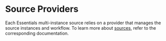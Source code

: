 # Source Providers

Each Essentials multi-instance source relies on a provider that manages the source instances and workflow. To learn more about [sources](./), refer to the corresponding documentation.

<!--@include: ./_partials/provider-airtable.md-->
<!--@include: ./_partials/provider-cloudflare-stream.md-->
<!--@include: ./_partials/provider-csv.md-->
<!--@include: ./_partials/provider-database.md-->
<!--@include: ./_partials/provider-facebook.md-->
<!--@include: ./_partials/provider-google-business-profile.md-->
<!--@include: ./_partials/provider-google-calendar.md-->
<!--@include: ./_partials/provider-google-photos.md-->
<!--@include: ./_partials/provider-google-sheets.md-->
<!--@include: ./_partials/provider-instagram.md-->
<!--@include: ./_partials/provider-rss.md-->
<!--@include: ./_partials/provider-tiktok.md-->
<!--@include: ./_partials/provider-twitter.md-->
<!--@include: ./_partials/provider-vimeo.md-->
<!--@include: ./_partials/provider-xml.md-->
<!--@include: ./_partials/provider-youtube.md-->
